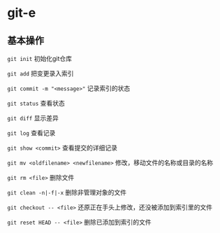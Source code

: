 # git-e

## 基本操作

`git init`	初始化git仓库

`git add` 	把变更录入索引

`git commit -m "<message>"`	记录索引的状态

`git status`	查看状态

`git diff`	显示差异

`git log`	查看记录

`git show <commit>`	查看提交的详细记录

`git mv <oldfilename> <newfilename>`	修改，移动文件的名称或目录的名称

`git rm <file>`	删除文件

`git clean -n|-f|-x`	删除非管理对象的文件

`git checkout -- <file>`	还原正在手头上修改，还没被添加到索引里的文件

`git reset HEAD -- <file>`	删除已添加到索引的文件